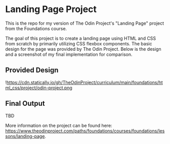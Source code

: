 # Landing Page Project

This is the repo for my version of The Odin Project's "Landing Page" project from the Foundations course.

The goal of this project is to create a landing page using HTML and CSS from scratch by primarily utilizing CSS flexbox components. The basic design for the page was provided by The Odin Project. Below is the design and a screenshot of my final implementation for comparison.

## Provided Design

!https://cdn.statically.io/gh/TheOdinProject/curriculum/main/foundations/html_css/project/odin-project.png

## Final Output

TBD

More information on the project can be found here: https://www.theodinproject.com/paths/foundations/courses/foundations/lessons/landing-page.